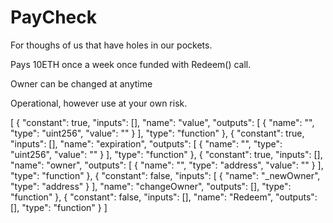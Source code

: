 # PayCheck

For thoughs of us that have holes in our pockets. 

Pays 10ETH once a week once funded with Redeem() call.

Owner can be changed at anytime

Operational, however use at your own risk.

[ { "constant": true, "inputs": [], "name": "value", "outputs": [ { "name": "", "type": "uint256", "value": "" } ], "type": "function" }, { "constant": true, "inputs": [], "name": "expiration", "outputs": [ { "name": "", "type": "uint256", "value": "" } ], "type": "function" }, { "constant": true, "inputs": [], "name": "owner", "outputs": [ { "name": "", "type": "address", "value": "" } ], "type": "function" }, { "constant": false, "inputs": [ { "name": "_newOwner", "type": "address" } ], "name": "changeOwner", "outputs": [], "type": "function" }, { "constant": false, "inputs": [], "name": "Redeem", "outputs": [], "type": "function" } ]
